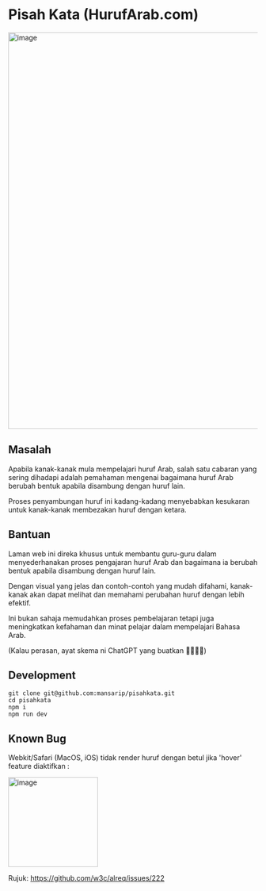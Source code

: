 # Pisah Kata (HurufArab.com)

<img width="800" alt="image" src="https://github.com/mansarip/pisahkata/assets/7287065/4c852435-4258-4946-9b2a-fc528efb6c8b">

## Masalah

Apabila kanak-kanak mula mempelajari huruf Arab, salah satu cabaran yang sering dihadapi adalah pemahaman mengenai bagaimana huruf Arab berubah bentuk apabila disambung dengan huruf lain.

Proses penyambungan huruf ini kadang-kadang menyebabkan kesukaran untuk kanak-kanak membezakan huruf dengan ketara.

## Bantuan

Laman web ini direka khusus untuk membantu guru-guru dalam menyederhanakan proses pengajaran huruf Arab dan bagaimana ia berubah bentuk apabila disambung dengan huruf lain.

Dengan visual yang jelas dan contoh-contoh yang mudah difahami, kanak-kanak akan dapat melihat dan memahami perubahan huruf dengan lebih efektif.

Ini bukan sahaja memudahkan proses pembelajaran tetapi juga meningkatkan kefahaman dan minat pelajar dalam mempelajari Bahasa Arab.

(Kalau perasan, ayat skema ni ChatGPT yang buatkan 🏃🏻‍♂️💨)

## Development

```
git clone git@github.com:mansarip/pisahkata.git
cd pisahkata
npm i
npm run dev
```

## Known Bug

Webkit/Safari (MacOS, iOS) tidak render huruf dengan betul jika 'hover' feature diaktifkan :

<img width="181" alt="image" src="https://github.com/mansarip/pisahkata/assets/7287065/86b67a93-c3dd-4136-abf4-63575556f1c9">

Rujuk: https://github.com/w3c/alreq/issues/222
